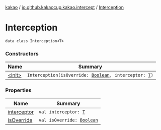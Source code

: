 [kakao](../../index.md) / [io.github.kakaocup.kakao.intercept](../index.md) / [Interception](./index.md)

# Interception

`data class Interception<T>`

### Constructors

| Name | Summary |
|---|---|
| [&lt;init&gt;](-init-.md) | `Interception(isOverride: `[`Boolean`](https://kotlinlang.org/api/latest/jvm/stdlib/kotlin/-boolean/index.html)`, interceptor: `[`T`](index.md#T)`)` |

### Properties

| Name | Summary |
|---|---|
| [interceptor](interceptor.md) | `val interceptor: `[`T`](index.md#T) |
| [isOverride](is-override.md) | `val isOverride: `[`Boolean`](https://kotlinlang.org/api/latest/jvm/stdlib/kotlin/-boolean/index.html) |
